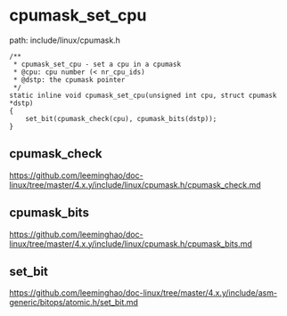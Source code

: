 cpumask_set_cpu
========================================

path: include/linux/cpumask.h
```
/**
 * cpumask_set_cpu - set a cpu in a cpumask
 * @cpu: cpu number (< nr_cpu_ids)
 * @dstp: the cpumask pointer
 */
static inline void cpumask_set_cpu(unsigned int cpu, struct cpumask *dstp)
{
    set_bit(cpumask_check(cpu), cpumask_bits(dstp));
}
```

cpumask_check
----------------------------------------

https://github.com/leeminghao/doc-linux/tree/master/4.x.y/include/linux/cpumask.h/cpumask_check.md

cpumask_bits
----------------------------------------

https://github.com/leeminghao/doc-linux/tree/master/4.x.y/include/linux/cpumask.h/cpumask_bits.md

set_bit
----------------------------------------

https://github.com/leeminghao/doc-linux/tree/master/4.x.y/include/asm-generic/bitops/atomic.h/set_bit.md
